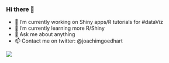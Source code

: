 ### Hi there 👋

- 🔭 I’m currently working on Shiny apps/R tutorials for #dataViz
- 🌱 I’m currently learning more R/Shiny
- 💬 Ask me about anything
- 📫 Contact me on twitter: @joachimgoedhart


![](https://hit.yhype.me/github/profile?user_id=39348589)
